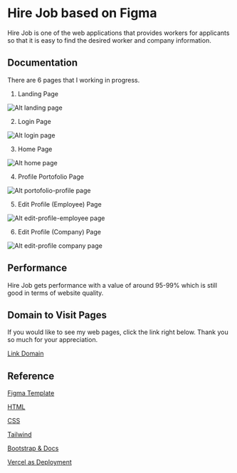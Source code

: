 # Hire Job based on Figma

Hire Job is one of the web applications that provides workers for applicants so that it is easy to find the desired worker and company information.

## Documentation

There are 6 pages that I working in progress.

1. Landing Page

![Alt landing page](https://drive.google.com/file/d/1Xu6mcCmjVI8DxQz-b2zEGI38zCzfQu8G/view?usp=drive_link)

2. Login Page

![Alt login page](https://drive.google.com/file/d/1IZ4PulGFUtuzlq6YpAOdZZZNQvK0o1en/view?usp=drive_link)

3. Home Page

![Alt home page](https://drive.google.com/file/d/15A84l7ZQMsj7NnvdPxYeASTDO583STPw/view?usp=drive_link)

4. Profile Portofolio Page

![Alt portofolio-profile page](https://drive.google.com/file/d/1k0zHbdgek5bviVdzutpSUW5_LuY7wo_e/view?usp=drive_link)

5. Edit Profile (Employee) Page

![Alt edit-profile-employee page](https://drive.google.com/file/d/1k1oYsuLYbtex51LBHF1bVB_rwZRr9WmW/view?usp=drive_link)

6. Edit Profile (Company) Page

![Alt edit-profile company page](https://drive.google.com/file/d/16n7VSxiXf8l02DTIEHf9lgxSoFL5w0dQ/view?usp=drive_link)

## Performance

Hire Job gets performance with a value of around 95-99% which is still good in terms of website quality.

## Domain to Visit Pages

If you would like to see my web pages, click the link right below. Thank you so much for your appreciation.

[Link Domain](https://portofolio-hire-job-figma.vercel.app/)

## Reference

[Figma Template](https://www.figma.com/file/ZhfxykSA0qzko0PMs9aPOp/HireJob?type=design&node-id=67-0&mode=design&t=IX8slcJJKTGFdMcm-0)

[HTML](https://www.w3schools.com/html/)

[CSS](https://www.w3schools.com/css/)

[Tailwind](https://tailwindcss.com/)

[Bootstrap & Docs](https://getbootstrap.com/docs/5.3/getting-started/introduction/)

[Vercel as Deployment](https://vercel.com/)
